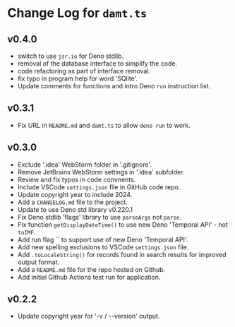# Change Log for `damt.ts`

## v0.4.0

- switch to use `jsr.io` for Deno stdlib.
- removal of the database interface to simplify the code.
- code refactoring as part of interface removal.
- fix typo in program help for word 'SQlite'.
- Update comments for functions and intro Deno `run` instruction list.

## v0.3.1

- Fix URL in `README.md` and `damt.ts` to allow `deno run` to work.

## v0.3.0

- Exclude '.idea' WebStorm folder in '.gitignore'.
- Remove JetBrains WebStorm settings in '.idea' subfolder.
- Review and fix typos in code comments.
- Include VSCode `settings.json` file in GitHub code repo.
- Update copyright year to include 2024.
- Add a `CHANGELOG.md` file to the project.
- Update to use Deno std library v0.220.1
- Fix Deno stdlib 'flags' library to use `parseArgs` not `parse`.
- Fix function `getDisplayDateTime()` to use new Deno 'Temporal API' - not
  `toIMF`.
- Add run flag `` to support use of new Deno 'Temporal API'.
- Add new spelling exclusions to VSCode `settings.json` file.
- Add `.toLocaleString()` for records found in search results for improved
  output format.
- Add a `README.md` file for the repo hosted on Github.
- Add initial Github Actions test run for application.

## v0.2.2

- Update copyright year for '-v / --version' output.
